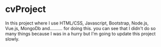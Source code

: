 # cvProject
In this project where I use HTML/CSS, Javascript, Bootstrap, Node.js, Vue.js, MongoDb and.......... for doing this.
you can see that I didn't do so many things because I was in a hurry but I'm going to update this project slowly.
